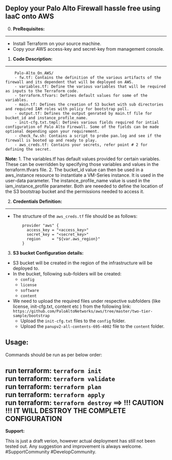 Deploy your Palo Alto Firewall hassle free using IaaC onto AWS
-------------------------------------------------------

0. **PreRequisites:**
-------------
 - Install Terraform on your source machine.
 - Copy your AWS access-key and secret-key from management console.

1. **Code Description:**
-----------------

  ```
      Palo-Alto_On_AWS/
      - fw.tf: Contains the definition of the various artifacts of the firewall and its dependent that will be deployed on AWS.
      - variables.tf: Define the various variables that will be required as inputs to the Terraform code.
      - terraform.tfvars: Defines default values for some of the variables.
      - main.tf: Defines the creation of S3 bucket with sub directories and required IAM roles with policy for bootstrap poll.
      - output.tf: Defines the output genrated by main.tf file for bucket_id and instance_profile_name.
      - init-cfg.txt.tmpl: Defines various fields required for intial configuration of Palo Alto Firewall. Some of the fields can be made optional depending upon your requirement.
      - check_fw.sh: Contains a script to probe pan.log and see if the firewall is booted up and ready to play.
      - aws_creds.tf: Contains your secrets, refer point # 2 for defining the secret.
  ```

  **Note:** 
      1. The variables.tf has default values provided for certain variables. These can be overridden by
         specifying those variables and values in the terraform.tfvars file.
      2. The bucket_id value can then be  used in a aws_instance resource to instantiate a VM-Series instance. It is used in the        user-data parameter. The instance_profile_name value is used in the iam_instance_profile parameter. Both are neeeded to define the location of the S3 bootstrap bucket and the permissions needed to access it.

2. **Credentials Definition:**
------------------------------

  - The structure of the ```aws_creds.tf``` file should be as follows:

    ```
        provider "aws" {
          access_key = "<access_key>"
          secret_key = "<secret_key>"
          region     = "${var.aws_region}"
        }
    ```

3. **S3 bucket Configuration details:**

  - S3 bucket will be created in the region of the infrastructure will be deployed to.
  - In the bucket, following sub-folders will be created:
    - ```config```
    - ```license```
    - ```software```
    - ```content```
  - We need to upload the required files under respective subfolders (like license, init-cfg.txt, content etc ) from the following link:
    ``` https://github.com/PaloAltoNetworks/aws/tree/master/two-tier-sample/bootstrap ```
    - Upload the ``` init-cfg.txt ``` files to the ``` config ``` folder.
    - Upload the ```panupv2-all-contents-695-4002``` file to the ``` content ``` folder.

**Usage:**
------
Commands should be run as per below order:

   run terraform: ```terraform init``` <br />
   run terraform: ```terraform validate``` <br />
   run terraform: ```terraform plan``` <br />
   run terraform: ```terraform apply``` <br />
   run terraform: ```terraform destroy```  ==> !!! CAUTION !!! IT WILL DESTROY THE COMPLETE CONFIGURATION <br />
--------

**Support:**

This is just a draft verion, however actual deployment has still not been tested out. Any suggestion and improvement is always welcome.
#SupportCommunity #DevelopCommunity.
